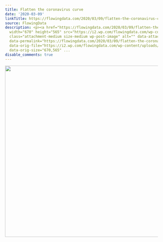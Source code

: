 ```yaml
---
title: Flatten the coronavirus curve
date: '2020-03-09'
linkTitle: https://flowingdata.com/2020/03/09/flatten-the-coronavirus-curve/
source: FlowingData
description: <p><a href="https://flowingdata.com/2020/03/09/flatten-the-coronavirus-curve/"><img
  width="670" height="565" src="https://i2.wp.com/flowingdata.com/wp-content/uploads/2020/03/flatten-the-curve-smaller.gif?fit=670%2C565&amp;ssl=1"
  class="attachment-medium size-medium wp-post-image" alt="" data-attachment-id="59534"
  data-permalink="https://flowingdata.com/2020/03/09/flatten-the-coronavirus-curve/flatten-the-curve-smaller/"
  data-orig-file="https://i2.wp.com/flowingdata.com/wp-content/uploads/2020/03/flatten-the-curve-smaller.gif?fit=670%2C565&amp;ssl=1"
  data-orig-size="670,565" ...
disable_comments: true
---
```

<p><a href="https://flowingdata.com/2020/03/09/flatten-the-coronavirus-curve/"><img width="670" height="565" src="https://i2.wp.com/flowingdata.com/wp-content/uploads/2020/03/flatten-the-curve-smaller.gif?fit=670%2C565&amp;ssl=1" class="attachment-medium size-medium wp-post-image" alt="" data-attachment-id="59534" data-permalink="https://flowingdata.com/2020/03/09/flatten-the-coronavirus-curve/flatten-the-curve-smaller/" data-orig-file="https://i2.wp.com/flowingdata.com/wp-content/uploads/2020/03/flatten-the-curve-smaller.gif?fit=670%2C565&amp;ssl=1" data-orig-size="670,565" ...